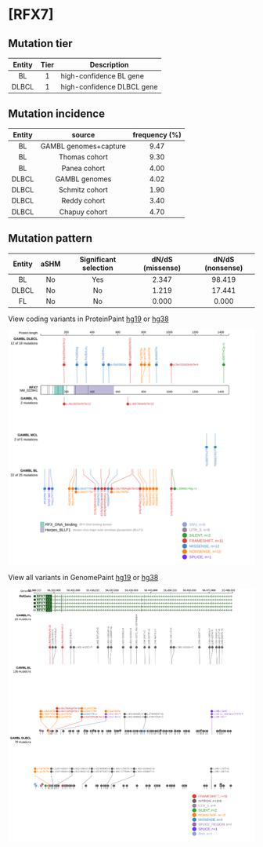 # [RFX7]

## Mutation tier

|Entity|Tier|Description               |
|:------:|:----:|--------------------------|
|BL    |1   |high-confidence BL gene   |
|DLBCL |1   |high-confidence DLBCL gene|
## Mutation incidence

|Entity|source               |frequency (%)|
|:------:|:---------------------:|:-------------:|
|BL    |GAMBL genomes+capture|9.47         |
|BL    |Thomas cohort        |9.30         |
|BL    |Panea cohort         |4.00         |
|DLBCL |GAMBL genomes        |4.02         |
|DLBCL |Schmitz cohort       |1.90         |
|DLBCL |Reddy cohort         |3.40         |
|DLBCL |Chapuy cohort        |4.70         |

## Mutation pattern

|Entity|aSHM|Significant selection|dN/dS (missense)|dN/dS (nonsense)|
|:------:|:----:|:---------------------:|:----------------:|:----------------:|
|BL    |No  |Yes                  |2.347           |98.419          |
|DLBCL |No  |No                   |1.219           |17.441          |
|FL    |No  |No                   |0.000           | 0.000          |




View coding variants in ProteinPaint [hg19](https://www.bcgsc.ca/downloads/morinlab/GAMBL/test/genes/RFX7_protein.html)  or [hg38](https://www.bcgsc.ca/downloads/morinlab/GAMBL/test/genes/RFX7_protein_hg38.html)

![image](images/proteinpaint/RFX7_NM_022841.svg)

View all variants in GenomePaint [hg19](https://www.bcgsc.ca/downloads/morinlab/GAMBL/test/genes/RFX7.html)  or [hg38](https://www.bcgsc.ca/downloads/morinlab/GAMBL/test/genes/RFX7_hg38.html)

![image](images/proteinpaint/RFX7.svg)
